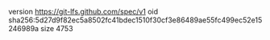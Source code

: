 version https://git-lfs.github.com/spec/v1
oid sha256:5d27d9f82ec5a8502fc41bdec1510f30cf3e86489ae55fc499ec52e15246989a
size 4753

